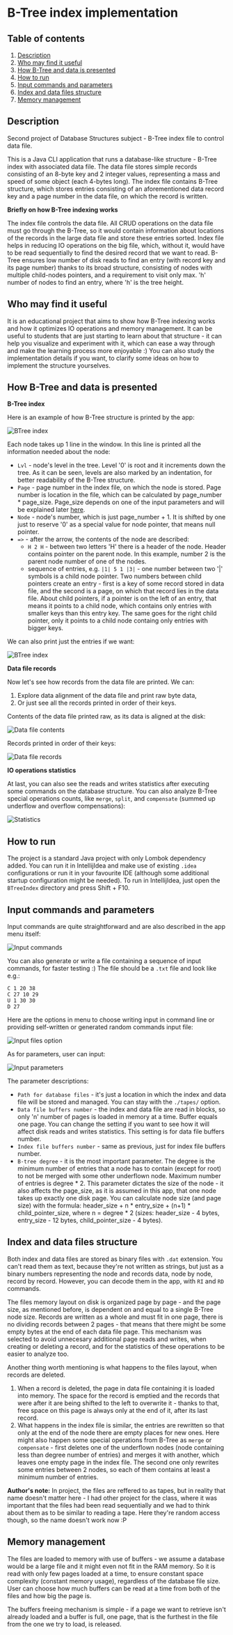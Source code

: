 # B-Tree index implementation

## Table of contents

1. [Description](#description)
2. [Who may find it useful](#who-may-find-it-useful)
3. [How B-Tree and data is presented](#how-b-tree-and-data-is-presented)
4. [How to run](#how-to-run)
5. [Input commands and parameters](#input-commands-and-parameters)
6. [Index and data files structure](#index-and-data-files-structure)
7. [Memory management](#memory-management)


## Description

Second project of Database Structures subject - B-Tree index file to control data file.

This is a Java CLI application that runs a database-like structure - B-Tree index with associated data file. The data file stores simple records consisting of an 8-byte key and 2 integer values, representing a mass and speed of some object (each 4-bytes long). The index file contains B-Tree structure, which stores entries consisting of an aforementioned data record key and a page number in the data file, on which the record is written.

**Briefly on how B-Tree indexing works**

The index file controls the data file. All CRUD operations on the data file must go through the B-Tree, so it would contain information about locations of the records in the large data file and store these entries sorted. Index file helps in reducing IO operations on the big file, which, without it, would have to be read sequentially to find the desired record that we want to read. B-Tree ensures low number of disk reads to find an entry (with record key and its page number) thanks to its broad structure, consisting of nodes with multiple child-nodes pointers, and a requirement to visit only max. 'h' number of nodes to find an entry, where 'h' is the tree height.

## Who may find it useful

It is an educational project that aims to show how B-Tree indexing works and how it optimizes IO operations and memory management. It can be useful to students that are just starting to learn about that structure - it can help you visualize and experiment with it, which can ease a way through and make the learning process more enjoyable :) You can also study the implementation details if you want, to clarify some ideas on how to implement the structure yourselves.

## How B-Tree and data is presented

**B-Tree index**

Here is an example of how B-Tree structure is printed by the app:

![BTree index](./docs/ui_ri.png)

Each node takes up 1 line in the window. In this line is printed all the information needed about the node:
- `Lvl` - node's level in the tree. Level '0' is root and it increments down the tree. As it can be seen, levels are also marked by an indentation, for better readability of the B-Tree structure.
- `Page` - page number in the index file, on which the node is stored. Page number is location in the file, which can be calculated by page_number * page_size. Page_size depends on one of the input parameters and will be explained later [here](#input-commands-and-parameters).
- `Node` - node's number, which is just page_number + 1. It is shifted by one just to reserve '0' as a special value for node pointer, that means null pointer.
- `=>` - after the arrow, the contents of the node are described:
    - `H 2 H` - between two letters 'H' there is a header of the node. Header contains pointer on the parent node. In this example, number 2 is the parent node number of one of the nodes.
	- sequence of entries, e.g. `|1| 5 1 |3|` - one number between two '|' symbols is a child node pointer. Two numbers between child pointers create an entry - first is a key of some record stored in data file, and the second is a page, on which that record lies in the data file. About child pointers, if a pointer is on the left of an entry, that means it points to a child node, which contains only entries with smaller keys than this entry key. The same goes for the right child pointer, only it points to a child node containg only entries with bigger keys.
	
We can also print just the entries if we want:

![BTree index](./docs/ui_re.png)
	
**Data file records**

Now let's see how records from the data file are printed. We can:
1. Explore data alignment of the data file and print raw byte data,
2. Or just see all the records printed in order of their keys.
	
Contents of the data file printed raw, as its data is aligned at the disk:

![Data file contents](./docs/ui_rd.png)

Records printed in order of their keys:

![Data file records](./docs/ui_ra.png)

**IO operations statistics**

At last, you can also see the reads and writes statistics after executing some commands on the database structure. You can also analyze B-Tree special operations counts, like `merge`, `split`, and `compensate` (summed up underflow and overflow compensations):

![Statistics](./docs/ui_s.png)

## How to run

The project is a standard Java project with only Lombok dependency added. You can run it in IntellijIdea and make use of existing `.idea` configurations or run it in your favourite IDE (although some additional startup configuration might be needed). To run in IntellijIdea, just open the `BTreeIndex` directory and press Shift + F10.

## Input commands and parameters

Input commands are quite straightforward and are also described in the app menu itself:

![Input commands](./docs/ui_3.png)

You can also generate or write a file containing a sequence of input commands, for faster testing :) The file should be a `.txt` file and look like e.g.:

```
C 1 20 38
C 27 10 29
U 1 30 30
D 27
```

Here are the options in menu to choose writing input in command line or providing self-written or generated random commands input file:

![Input files option](./docs/ui_2.png)

As for parameters, user can input:

![Input parameters](./docs/ui_1.png)

The parameter descriptions:
- `Path for database files` - it's just a location in which the index and data file will be stored and managed. You can stay with the `./tapes/` option.
- `Data file buffers number` - the index and data file are read in blocks, so only 'n' number of pages is loaded in memory at a time. Buffer equals one page. You can change the setting if you want to see how it will affect disk reads and writes statistics. This setting is for data file buffers number.
- `Index file buffers number` - same as previous, just for index file buffers number.
- `B-tree degree` - it is the most important parameter. The degree is the minimum number of entries that a node has to contain (except for root) to not be merged with some other underflown node. Maximum number of entries is degree * 2. This parameter dictates the size of the node - it also affects the page_size, as it is assumed in this app, that one node takes up exactly one disk page. You can calculate node size (and page size) with the formula: header_size + n * entry_size + (n+1) * child_pointer_size, where n = degree * 2 (sizes: header_size - 4 bytes, entry_size - 12 bytes, child_pointer_size - 4 bytes).

## Index and data files structure

Both index and data files are stored as binary files with `.dat` extension. You can't read them as text, because they're not written as strings, but just as a binary numbers representing the node and records data, node by node, record by record. However, you can decode them in the app, with `RI` and `RD` commands.

The files memory layout on disk is organized page by page - and the page size, as mentioned before, is dependent on and equal to a single B-Tree node size. Records are written as a whole and must fit in one page, there is no dividing records between 2 pages - that means that there might be some empty bytes at the end of each data file page. This mechanism was selected to avoid unnecesary additional page reads and writes, when creating or deleting a record, and for the statistics of these operations to be easier to analyze too.

Another thing worth mentioning is what happens to the files layout, when records are deleted.

1. When a record is deleted, the page in data file containing it is loaded into memory. The space for the record is emptied and the records that were after it are being shifted to the left to overwrite it - thanks to that, free space on this page is always only at the end of it, after its last record. 
2. What happens in the index file is similar, the entries are rewritten so that only at the end of the node there are empty places for new ones. Here might also happen some special operations from B-Tree as `merge` or `compensate` - first deletes one of the underflown nodes (node containing less than degree number of entries) and merges it with another, which leaves one empty page in the index file. The second one only rewrites some entries between 2 nodes, so each of them contains at least a minimum number of entries.

**Author's note:** In project, the files are reffered to as tapes, but in reality that name doesn't matter here - I had other project for the class, where it was important that the files had been read sequentially and we had to think about them as to be similar to reading a tape. Here they're random access though, so the name doesn't work now :P

## Memory management

The files are loaded to memory with use of buffers - we assume a database would be a large file and it might even not fit in the RAM memory. So it is read with only few pages loaded at a time, to ensure constant space complexity (constant memory usage), regardless of the database file size. User can choose how much buffers can be read at a time from both of the files and how big the page is.

The buffers freeing mechanism is simple - if a page we want to retrieve isn't already loaded and a buffer is full, one page, that is the furthest in the file from the one we try to load, is released.